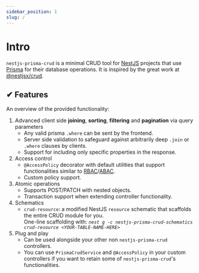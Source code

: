 ```yaml
---
sidebar_position: 1
slug: /
---
```


# Intro

`nestjs-prisma-crud` is a minimal CRUD tool for [NestJS](https://nestjs.com/) projects that use [Prisma](https://www.prisma.io/) for their database operations. It is inspired by the great work at [@nestjsx/crud](https://github.com/nestjsx/crud).

## ✔ Features

An overview of the provided functionality:

1. Advanced client side **joining**, **sorting**, **filtering** and **pagination** via query parameters
    - Any valid prisma `.where` can be sent by the frontend.
    - Server side validation to safeguard against arbitrarily deep `.join` or `.where` clauses by clients.
    - Support for including only specific properties in the response.
2. Access control
    - `@AccessPolicy` decorator with default utilities that support functionalities similar to [RBAC](https://en.wikipedia.org/wiki/Role-based_access_control)/[ABAC](https://en.wikipedia.org/wiki/Attribute-based_access_control).
    - Custom policy support.
3. Atomic operations
    - Supports POST/PATCH with nested objects.
    - Transaction support when extending controller functionality.
4. Schematics
    - `crud-resource`: a modified NestJS `resource` schematic that scaffolds the entire CRUD module for you.<br/> One-line scaffolding with: _`nest g -c nestjs-prisma-crud-schematics crud-resource <YOUR-TABLE-NAME-HERE>`_
5. Plug and play
    - Can be used alongside your other non `nestjs-prisma-crud` controllers.
    - You can use `PrismaCrudService` and `@AccessPolicy` in your custom controllers if you want to retain some of `nestjs-prisma-crud`'s functionalities.
